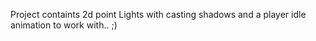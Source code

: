 Project containts 2d point Lights with casting shadows and a player idle animation to work with.. ;)
